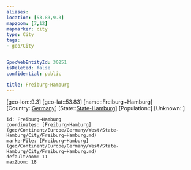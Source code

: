```yaml
---
aliases: 
location: [53.83,9.3]
mapzoom: [7,12] 
mapmarker: city 
type: City
tags:
- geo/City


SpocWebEntityId: 30251
isDeleted: false
confidential: public

title: Freiburg~Hamburg
---
```

[geo-lon::9.3]
[geo-lat::53.83]
[name::Freiburg~Hamburg]
[Country::[Germany](geo/Continent/Europe/Germany.md)]
[State::[State-Hamburg](geo/Continent/Europe/Germany/West/State-Hamburg.md)]
[Population::]
[Unknown::]


```leaflet
id: Freiburg~Hamburg
coordinates: [Freiburg~Hamburg](geo/Continent/Europe/Germany/West/State-Hamburg/City/Freiburg~Hamburg.md)
markerFile: [Freiburg~Hamburg](geo/Continent/Europe/Germany/West/State-Hamburg/City/Freiburg~Hamburg.md)
defaultZoom: 11 
maxZoom: 18
```


